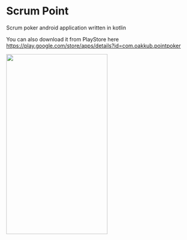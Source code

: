 # Scrum Point
Scrum poker android application written in kotlin

You can also download it from PlayStore here 
https://play.google.com/store/apps/details?id=com.oakkub.pointpoker

<img src="https://user-images.githubusercontent.com/9587882/27760784-d0eb3d86-5e79-11e7-82fd-729b1530cc79.png" width="270" height="480">

